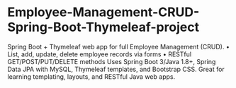 # Employee-Management-CRUD-Spring-Boot-Thymeleaf-project
Spring Boot + Thymeleaf web app for full Employee Management (CRUD). • List, add, update, delete employee records via forms • RESTful GET/POST/PUT/DELETE methods Uses Spring Boot 3/Java 1.8+, Spring Data JPA with MySQL, Thymeleaf templates, and Bootstrap CSS. Great for learning templating, layouts, and RESTful Java web apps.
